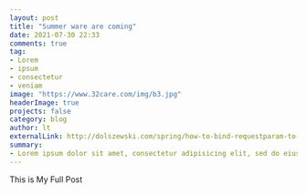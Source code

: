 ```yaml
---
layout: post
title: "Summer ware are coming"
date: 2021-07-30 22:33
comments: true
tag: 
- Lorem
- ipsum
- consectetur
- veniam
image: "https://www.32care.com/img/b3.jpg"
headerImage: true
projects: false
category: blog
author: lt
externalLink: http://dolszewski.com/spring/how-to-bind-requestparam-to-object/
summary: 
- Lorem ipsum dolor sit amet, consectetur adipisicing elit, sed do eiusmod tempor incididunt ut labore et dolore magna aliqua. Ut enim ad minim veniam, quis nostrud.
---
```


This is My Full Post
